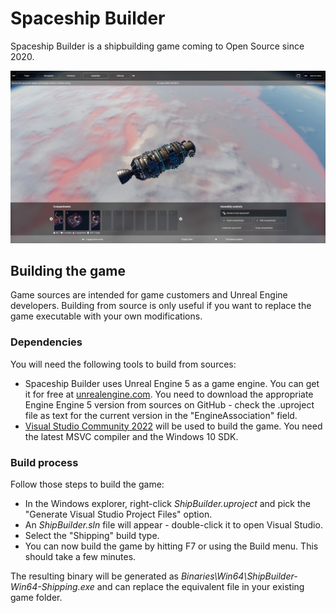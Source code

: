 # Spaceship Builder

Spaceship Builder is a shipbuilding game coming to Open Source since 2020.

![Game screenshot](Source/Snap.jpg)

## Building the game

Game sources are intended for game customers and Unreal Engine developers. Building from source is only useful if you want to replace the game executable with your own modifications.

### Dependencies
You will need the following tools to build from sources:

* Spaceship Builder uses Unreal Engine 5 as a game engine. You can get it for free at [unrealengine.com](http://unrealengine.com). You need to download the appropriate Engine Engine 5 version from sources on GitHub - check the .uproject file as text for the current version in the "EngineAssociation" field.
* [Visual Studio Community 2022](https://www.visualstudio.com/downloads) will be used to build the game. You need the latest MSVC compiler and the Windows 10 SDK.

### Build process
Follow those steps to build the game:

* In the Windows explorer, right-click *ShipBuilder.uproject* and pick the "Generate Visual Studio Project Files" option.
* An *ShipBuilder.sln* file will appear - double-click it to open Visual Studio.
* Select the "Shipping" build type.
* You can now build the game by hitting F7 or using the Build menu. This should take a few minutes.

The resulting binary will be generated as *Binaries\Win64\ShipBuilder-Win64-Shipping.exe* and can replace the equivalent file in your existing game folder.
